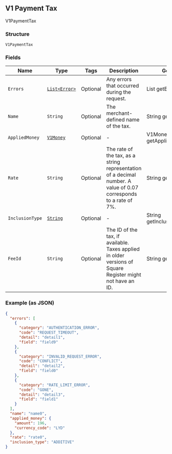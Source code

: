 ## V1 Payment Tax

V1PaymentTax

### Structure

`V1PaymentTax`

### Fields

| Name | Type | Tags | Description | Getter |
|  --- | --- | --- | --- | --- |
| `Errors` | [`List<Error>`](/doc/models/error.md) | Optional | Any errors that occurred during the request. | List<Error> getErrors() |
| `Name` | `String` | Optional | The merchant-defined name of the tax. | String getName() |
| `AppliedMoney` | [`V1Money`](/doc/models/v1-money.md) | Optional | - | V1Money getAppliedMoney() |
| `Rate` | `String` | Optional | The rate of the tax, as a string representation of a decimal number. A value of 0.07 corresponds to a rate of 7%. | String getRate() |
| `InclusionType` | [`String`](/doc/models/v1-payment-tax-inclusion-type.md) | Optional | - | String getInclusionType() |
| `FeeId` | `String` | Optional | The ID of the tax, if available. Taxes applied in older versions of Square Register might not have an ID. | String getFeeId() |

### Example (as JSON)

```json
{
  "errors": [
    {
      "category": "AUTHENTICATION_ERROR",
      "code": "REQUEST_TIMEOUT",
      "detail": "detail1",
      "field": "field9"
    },
    {
      "category": "INVALID_REQUEST_ERROR",
      "code": "CONFLICT",
      "detail": "detail2",
      "field": "field0"
    },
    {
      "category": "RATE_LIMIT_ERROR",
      "code": "GONE",
      "detail": "detail3",
      "field": "field1"
    }
  ],
  "name": "name0",
  "applied_money": {
    "amount": 196,
    "currency_code": "LYD"
  },
  "rate": "rate0",
  "inclusion_type": "ADDITIVE"
}
```


